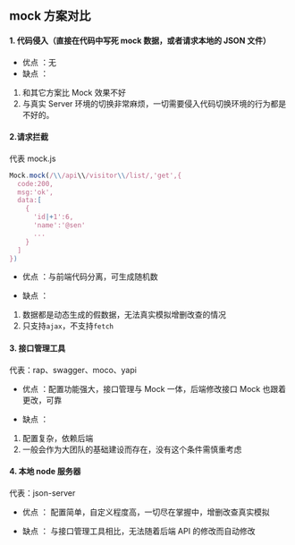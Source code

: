 ## mock 方案对比

#### 1. 代码侵入（直接在代码中写死 mock 数据，或者请求本地的 JSON 文件）

- 优点 ：无
- 缺点 ：

1. 和其它方案比 Mock 效果不好
2. 与真实 Server 环境的切换非常麻烦，一切需要侵入代码切换环境的行为都是不好的。

#### 2.请求拦截

代表 mock.js

```js
Mock.mock(/\\/api\\/visitor\\/list/,'get',{
  code:200,
  msg:'ok',
  data:[
    {
      'id|+1':6,
      'name':'@sen'
      ...
    }
  ]
})
```

- 优点 ：与前端代码分离，可生成随机数

- 缺点 ：

1. 数据都是动态生成的假数据，无法真实模拟增删改查的情况
2. 只支持`ajax`，不支持`fetch`

#### 3. 接口管理工具

代表：rap、swagger、moco、yapi

- 优点 ：配置功能强大，接口管理与 Mock 一体，后端修改接口 Mock 也跟着更改，可靠

- 缺点 ：

1. 配置复杂，依赖后端
2. 一般会作为大团队的基础建设而存在，没有这个条件需慎重考虑

#### 4. 本地 node 服务器

代表：json-server

- 优点 ： 配置简单，自定义程度高，一切尽在掌握中，增删改查真实模拟

- 缺点 ： 与接口管理工具相比，无法随着后端 API 的修改而自动修改
